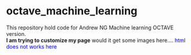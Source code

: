 # octave_machine_learning
This repository hold code for Andrew NG Machine learning OCTAVE version.
<br /><b>I am trying to customize my page</b> would it get some images here....
<font color=blue>html does not works here</font>
